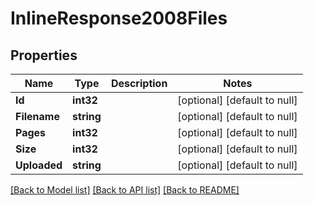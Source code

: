 # InlineResponse2008Files

## Properties
Name | Type | Description | Notes
------------ | ------------- | ------------- | -------------
**Id** | **int32** |  | [optional] [default to null]
**Filename** | **string** |  | [optional] [default to null]
**Pages** | **int32** |  | [optional] [default to null]
**Size** | **int32** |  | [optional] [default to null]
**Uploaded** | **string** |  | [optional] [default to null]

[[Back to Model list]](../README.md#documentation-for-models) [[Back to API list]](../README.md#documentation-for-api-endpoints) [[Back to README]](../README.md)



